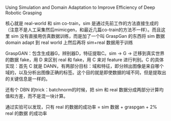 Using Simulation and Domain Adaptation to Improve  Efficiency of Deep Robotic Grasping

核心就是 real-world 和 sim co-train，sim 是通过先前工作的方法直接生成的（注意不是人工采集然后mimicgen，和最近几篇co-train的方法不一样）。而且这里 sim 没有直接用仿真数据训练，而是加了一个叫 GraspGan 的东西将 sim 数据 domain adapt 到 real world 上然后再将 sim+real 数据用于训练

GraspGAN：包含生成器G，辨别器D，特征提取C。sim -> G -> 迁移到真实世界的数据 fake，用 D 来区别 real 和 fake，用 C 来对 feature 进行判别。C 的具体实现：首先 C 就是 DANN，有两部分目标：域和特征，即分辨出图像是来自哪个域的，以及分析出图像正确的标签。这个目的就是即使数据的域不同，但是提取出的关键信息是一样的。

还有个 DBN 的trick：batchnorm的时候，把 sim 和 real 数据分成两部分计算均值和方差，而不是混一块计算。

通过实验可以发现，只有 real 的数据的成功率 = sim 数据 + graspgan + 2% real 的数据 的成功率